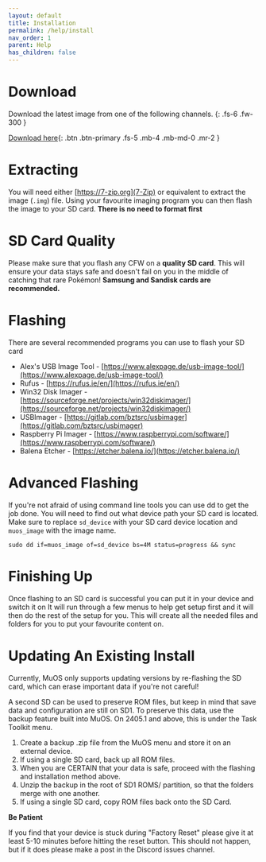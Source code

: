 ```yaml
---
layout: default
title: Installation
permalink: /help/install
nav_order: 1
parent: Help
has_children: false
---
```


# Download
Download the latest image from one of the following channels.
{: .fs-6 .fw-300 }

[Download here](https://dl.muos.dev){: .btn .btn-primary .fs-5 .mb-4 .mb-md-0 .mr-2 }

# Extracting
You will need either [https://7-zip.org](7-Zip) or equivalent to extract the image (`.img`) file.
Using your favourite imaging program you can then flash the image to your SD card.
**There is no need to format first**

# SD Card Quality
Please make sure that you flash any CFW on a **quality SD card**.
This will ensure your data stays safe and doesn't fail on you in the middle of catching that rare Pokémon!
**Samsung and Sandisk cards are recommended.**

# Flashing
There are several recommended programs you can use to flash your SD card
*   Alex's USB Image Tool - [https://www.alexpage.de/usb-image-tool/](https://www.alexpage.de/usb-image-tool/)
*   Rufus - [https://rufus.ie/en/](https://rufus.ie/en/)
*   Win32 Disk Imager - [https://sourceforge.net/projects/win32diskimager/](https://sourceforge.net/projects/win32diskimager/)
*   USBImager - [https://gitlab.com/bztsrc/usbimager](https://gitlab.com/bztsrc/usbimager)
*   Raspberry Pi Imager - [https://www.raspberrypi.com/software/](https://www.raspberrypi.com/software/)
*   Balena Etcher - [https://etcher.balena.io/](https://etcher.balena.io/)

# Advanced Flashing
If you're not afraid of using command line tools you can use dd to get the job done.
You will need to find out what device path your SD card is located.
Make sure to replace `sd_device` with your SD card device location and `muos_image` with the image name.

``sudo dd if=muos_image of=sd_device bs=4M status=progress && sync``

# Finishing Up
Once flashing to an SD card is successful you can put it in your device and switch it on
It will run through a few menus to help get setup first and it will then do the rest of the setup for you. 
This will create all the needed files and folders for you to put your favourite content on.

# Updating An Existing Install
Currently, MuOS only supports updating versions by re-flashing the SD card, which can erase important data
if you're not careful!

A second SD can be used to preserve ROM files, but keep in mind that save data and configuration are still on SD1.
To preserve this data, use the backup feature built into MuOS. On 2405.1 and above, this is under the Task Toolkit menu.

1. Create a backup .zip file from the MuOS menu and store it on an external device.
2. If using a single SD card, back up all ROM files.
3. When you are CERTAIN that your data is safe, proceed with the flashing and installation method above.
4. Unzip the backup in the root of SD1 ROMS/ partition, so that the folders merge with one another.
5. If using a single SD card, copy ROM files back onto the SD Card.

**Be Patient**

If you find that your device is stuck during "Factory Reset" please give it at least 5-10 minutes before hitting the reset button.
This should not happen, but if it does please make a post in the Discord issues channel.

<div itemscope itemtype="https://schema.org/WebSite">
  <meta itemprop="url" content="https://muos.dev"/>
  <meta itemprop="name" content="muOS - Custom Firmware"/>
</div>
